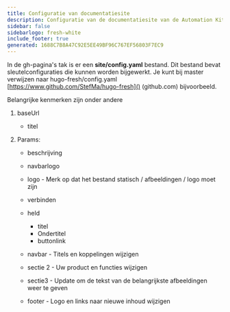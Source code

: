 ```yaml
---
title: Configuratie van documentatiesite
description: Configuratie van de documentatiesite van de Automation Kit
sidebar: false
sidebarlogo: fresh-white
include_footer: true
generated: 1688C7B8A47C92E5EE49BF96C767EF56803F7EC9
---
```



In de gh-pagina's tak is er een **site/config.yaml** bestand. Dit bestand bevat sleutelconfiguraties die kunnen worden bijgewerkt. Je kunt bij master verwijzen naar hugo-fresh/config.yaml [https://www.github.com/StefMa/hugo-fresh]() (github.com) bijvoorbeeld.

Belangrijke kenmerken zijn onder andere

1. baseUrl

    - titel

1. Params:

    - beschrijving
    
    - navbarlogo
    
    - logo - Merk op dat het bestand statisch / afbeeldingen / logo moet zijn
    
    - verbinden
    
    - held
        - titel
        - Ondertitel
        - buttonlink
    
    - navbar - Titels en koppelingen wijzigen
    
    - sectie 2 - Uw product en functies wijzigen
    
    - sectie3 - Update om de tekst van de belangrijkste afbeeldingen weer te geven
    
    - footer - Logo en links naar nieuwe inhoud wijzigen
